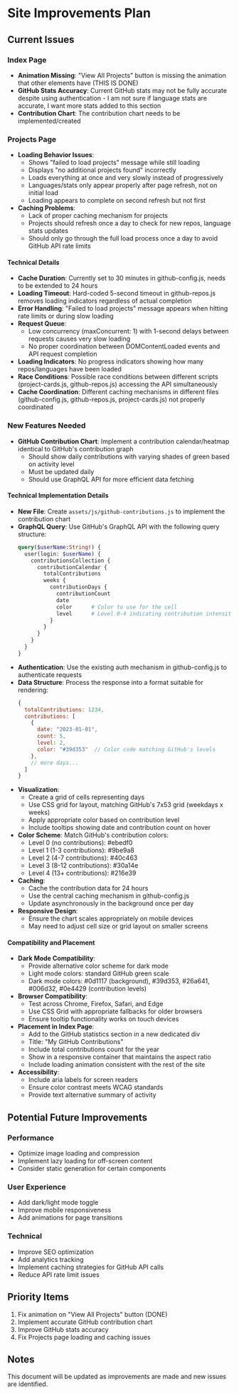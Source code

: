 # Site Improvements Plan

## Current Issues

### Index Page
- **Animation Missing**: "View All Projects" button is missing the animation that other elements have (THIS IS DONE)
- **GitHub Stats Accuracy**: Current GitHub stats may not be fully accurate despite using authentication - I am not sure if language stats are accurate, I want more stats added to this section
- **Contribution Chart**: The contribution chart needs to be implemented/created

### Projects Page
- **Loading Behavior Issues**: 
  - Shows "failed to load projects" message while still loading
  - Displays "no additional projects found" incorrectly
  - Loads everything at once and very slowly instead of progressively
  - Languages/stats only appear properly after page refresh, not on initial load
  - Loading appears to complete on second refresh but not first
- **Caching Problems**:
  - Lack of proper caching mechanism for projects
  - Projects should refresh once a day to check for new repos, language stats updates
  - Should only go through the full load process once a day to avoid GitHub API rate limits

#### Technical Details
- **Cache Duration**: Currently set to 30 minutes in github-config.js, needs to be extended to 24 hours
- **Loading Timeout**: Hard-coded 5-second timeout in github-repos.js removes loading indicators regardless of actual completion
- **Error Handling**: "Failed to load projects" message appears when hitting rate limits or during slow loading
- **Request Queue**: 
  - Low concurrency (maxConcurrent: 1) with 1-second delays between requests causes very slow loading
  - No proper coordination between DOMContentLoaded events and API request completion
- **Loading Indicators**: No progress indicators showing how many repos/languages have been loaded
- **Race Conditions**: Possible race conditions between different scripts (project-cards.js, github-repos.js) accessing the API simultaneously
- **Cache Coordination**: Different caching mechanisms in different files (github-config.js, github-repos.js, project-cards.js) not properly coordinated

### New Features Needed
- **GitHub Contribution Chart**: Implement a contribution calendar/heatmap identical to GitHub's contribution graph
  - Should show daily contributions with varying shades of green based on activity level
  - Must be updated daily
  - Should use GraphQL API for more efficient data fetching

#### Technical Implementation Details
- **New File**: Create `assets/js/github-contributions.js` to implement the contribution chart
- **GraphQL Query**: Use GitHub's GraphQL API with the following query structure:
  ```graphql
  query($userName:String!) {
    user(login: $userName) {
      contributionsCollection {
        contributionCalendar {
          totalContributions
          weeks {
            contributionDays {
              contributionCount
              date
              color      # Color to use for the cell
              level      # Level 0-4 indicating contribution intensity
            }
          }
        }
      }
    }
  }
  ```
- **Authentication**: Use the existing auth mechanism in github-config.js to authenticate requests
- **Data Structure**: Process the response into a format suitable for rendering:
  ```javascript
  {
    totalContributions: 1234,
    contributions: [
      {
        date: "2023-01-01",
        count: 5,
        level: 2,
        color: "#39d353"  // Color code matching GitHub's levels
      },
      // more days...
    ]
  }
  ```
- **Visualization**: 
  - Create a grid of cells representing days
  - Use CSS grid for layout, matching GitHub's 7x53 grid (weekdays x weeks)
  - Apply appropriate color based on contribution level
  - Include tooltips showing date and contribution count on hover
- **Color Scheme**: Match GitHub's contribution colors:
  - Level 0 (no contributions): #ebedf0
  - Level 1 (1-3 contributions): #9be9a8
  - Level 2 (4-7 contributions): #40c463
  - Level 3 (8-12 contributions): #30a14e
  - Level 4 (13+ contributions): #216e39
- **Caching**: 
  - Cache the contribution data for 24 hours
  - Use the central caching mechanism in github-config.js
  - Update asynchronously in the background once per day
- **Responsive Design**: 
  - Ensure the chart scales appropriately on mobile devices
  - May need to adjust cell size or grid layout on smaller screens

#### Compatibility and Placement
- **Dark Mode Compatibility**: 
  - Provide alternative color scheme for dark mode
  - Light mode colors: standard GitHub green scale
  - Dark mode colors: #0d1117 (background), #39d353, #26a641, #006d32, #0e4429 (contribution levels)
- **Browser Compatibility**:
  - Test across Chrome, Firefox, Safari, and Edge
  - Use CSS Grid with appropriate fallbacks for older browsers
  - Ensure tooltip functionality works on touch devices
- **Placement in Index Page**:
  - Add to the GitHub statistics section in a new dedicated div
  - Title: "My GitHub Contributions"
  - Include total contributions count for the year
  - Show in a responsive container that maintains the aspect ratio
  - Include loading animation consistent with the rest of the site
- **Accessibility**:
  - Include aria labels for screen readers
  - Ensure color contrast meets WCAG standards
  - Provide text alternative summary of activity

## Potential Future Improvements

### Performance
- Optimize image loading and compression
- Implement lazy loading for off-screen content
- Consider static generation for certain components

### User Experience
- Add dark/light mode toggle
- Improve mobile responsiveness
- Add animations for page transitions

### Technical
- Improve SEO optimization
- Add analytics tracking
- Implement caching strategies for GitHub API calls
- Reduce API rate limit issues

## Priority Items
1. Fix animation on "View All Projects" button (DONE)
2. Implement accurate GitHub contribution chart
3. Improve GitHub stats accuracy
4. Fix Projects page loading and caching issues

## Notes
This document will be updated as improvements are made and new issues are identified. 